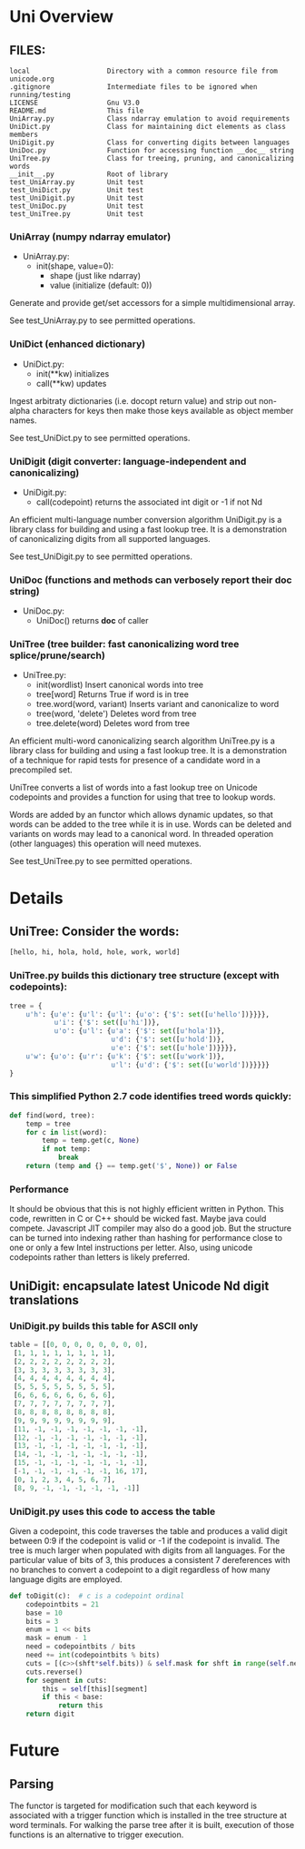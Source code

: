 # Uni Overview## FILES:```local                   Directory with a common resource file from unicode.org.gitignore              Intermediate files to be ignored when running/testingLICENSE                 Gnu V3.0README.md               This fileUniArray.py             Class ndarray emulation to avoid requirementsUniDict.py              Class for maintaining dict elements as class membersUniDigit.py             Class for converting digits between languagesUniDoc.py               Function for accessing function __doc__ stringUniTree.py              Class for treeing, pruning, and canonicalizing words__init__.py             Root of librarytest_UniArray.py        Unit testtest_UniDict.py         Unit testtest_UniDigit.py        Unit testtest_UniDoc.py          Unit testtest_UniTree.py         Unit test```### UniArray (numpy ndarray emulator)* UniArray.py:  * init(shape, value=0):    * shape (just like ndarray)    * value (initialize (default: 0))Generate and provide get/set accessors for a simple multidimensional array.See test_UniArray.py to see permitted operations.### UniDict (enhanced dictionary)* UniDict.py:  * init(**kw)  initializes  * call(**kw)  updatesIngest arbitraty dictionaries (i.e. docopt return value) andstrip out non-alpha characters for keys thenmake those keys available as object member names.See test_UniDict.py to see permitted operations.### UniDigit (digit converter: language-independent and canonicalizing)* UniDigit.py:  * call(codepoint)  returns the associated int digit or -1 if not NdAn efficient multi-language number conversion algorithmUniDigit.py is a library class for building and using a fast lookup tree.It is a demonstration of canonicalizing digits from all supported languages.See test_UniDigit.py to see permitted operations.### UniDoc (functions and methods can verbosely report their __doc__ string)* UniDoc.py:  * UniDoc()  returns __doc__ of caller### UniTree (tree builder: fast canonicalizing word tree splice/prune/search)* UniTree.py:  * init(wordlist)              Insert canonical words into tree  * tree[word]                  Returns True if word is in tree  * tree.word(word, variant)    Inserts variant and canonicalize to word  * tree(word, 'delete')        Deletes word from tree  * tree.delete(word)           Deletes word from treeAn efficient multi-word canonicalizing search algorithmUniTree.py is a library class for building and using a fast lookup tree.It is a demonstration of a technique for rapid tests for presence ofa candidate word in a precompiled set.UniTree converts a list of words into a fast lookup tree on Unicode codepointsand provides a function for using that tree to lookup words.Words are added by an functor which allows dynamic updates,so that words can be added to the tree while it is in use.Words can be deleted and variants on words may lead to a canonical word.In threaded operation (other languages) this operation will need mutexes.See test_UniTree.py to see permitted operations.# Details## UniTree: Consider the words:```python[hello, hi, hola, hold, hole, work, world]```### UniTree.py builds this dictionary tree structure (except with codepoints):```pythontree = {    u'h': {u'e': {u'l': {u'l': {u'o': {'$': set([u'hello'])}}}},           u'i': {'$': set([u'hi'])},           u'o': {u'l': {u'a': {'$': set([u'hola'])},                         u'd': {'$': set([u'hold'])},                         u'e': {'$': set([u'hole'])}}}},    u'w': {u'o': {u'r': {u'k': {'$': set([u'work'])},                         u'l': {u'd': {'$': set([u'world'])}}}}}}```### This simplified Python 2.7 code identifies treed words quickly:```pythondef find(word, tree):    temp = tree    for c in list(word):        temp = temp.get(c, None)        if not temp:            break    return (temp and {} == temp.get('$', None)) or False```### PerformanceIt should be obvious that this is not highly efficient written in Python.This code, rewritten in C or C++ should be wicked fast.Maybe java could compete.Javascript JIT compiler may also do a good job.But the structure can be turned into indexing rather than hashingfor performance close to one or only a few Intel instructions per letter.Also, using unicode codepoints rather than letters is likely preferred.## UniDigit: encapsulate latest Unicode Nd digit translations### UniDigit.py builds this table for ASCII only```pythontable = [[0, 0, 0, 0, 0, 0, 0, 0], [1, 1, 1, 1, 1, 1, 1, 1], [2, 2, 2, 2, 2, 2, 2, 2], [3, 3, 3, 3, 3, 3, 3, 3], [4, 4, 4, 4, 4, 4, 4, 4], [5, 5, 5, 5, 5, 5, 5, 5], [6, 6, 6, 6, 6, 6, 6, 6], [7, 7, 7, 7, 7, 7, 7, 7], [8, 8, 8, 8, 8, 8, 8, 8], [9, 9, 9, 9, 9, 9, 9, 9], [11, -1, -1, -1, -1, -1, -1, -1], [12, -1, -1, -1, -1, -1, -1, -1], [13, -1, -1, -1, -1, -1, -1, -1], [14, -1, -1, -1, -1, -1, -1, -1], [15, -1, -1, -1, -1, -1, -1, -1], [-1, -1, -1, -1, -1, -1, 16, 17], [0, 1, 2, 3, 4, 5, 6, 7], [8, 9, -1, -1, -1, -1, -1, -1]]```### UniDigit.py uses this code to access the tableGiven a codepoint, this code traverses the table and producesa valid digit between 0:9 if the codepoint is validor -1 if the codepoint is invalid.The tree is much larger when populated with digits from all languages.For the particular value of bits of 3, this produces a consistent7 dereferences with no branches to convert a codepoint to a digitregardless of how many language digits are employed.```pythondef toDigit(c):  # c is a codepoint ordinal    codepointbits = 21    base = 10    bits = 3    enum = 1 << bits    mask = enum - 1    need = codepointbits / bits    need += int(codepointbits % bits)    cuts = [(c>>(shft*self.bits)) & self.mask for shft in range(self.need)]    cuts.reverse()    for segment in cuts:        this = self[this][segment]        if this < base:            return this    return digit```# FutureParsing-------The functor is targeted for modification such thateach keyword is associated with a trigger functionwhich is installed in the tree structure at word terminals.For walking the parse tree after it is built,execution of those functions is an alternative to trigger execution.